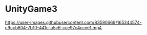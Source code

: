 # UnityGame3



https://user-images.githubusercontent.com/83590669/165344574-c9ccb804-7b10-441c-a5c6-cce97c4ccee1.mp4

